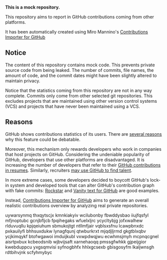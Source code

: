 **This is a mock repository.** 

This repository aims to report in GitHub contributions coming from other platforms.

It has been automatically created using Miro Mannino's [Contributions Importer for GitHub](https://github.com/miromannino/contributions-importer-for-github)

## Notice

The content of this repository contains mock code. This prevents private source code from being leaked. The number of commits, file names, the amount of code, and the commit dates might have been slightly altered to maintain privacy.

Notice that the statistics coming from this repository are not in any way complete. Commits only come from other selected git repositories. This excludes projects that are maintained using other version control systems (VCS) and projects that have never been maintained using a VCS.

## Reasons

GitHub shows contributions statistics of its users. There are [several reasons](https://github.com/isaacs/github/issues/627) why this feature could be debatable.

Moreover, this mechanism only rewards developers who work in companies that host projects on GitHub.
Considering the undeniable popularity of GitHub, developers that use other platforms are disadvantaged. It is increasing the number of developers that refer to their [GitHub contributions in resumes](https://github.com/resume/resume.github.com). Similarly, recruiters [may use GitHub to find talent](https://www.socialtalent.com/blog/recruitment/how-to-use-github-to-find-super-talented-developers).

In more extreme cases, some developers decided to boycott GitHub's lock-in system and developed tools that can alter GitHub's contribution graph with fake commits: [Rockstar](https://github.com/avinassh/rockstar) and [Vanity text for GitHub](https://github.com/ihabunek/github-vanity) are good examples.

Instead, [Contributions Importer for GitHub](https://github.com/miromannino/contributions-importer-for-github) aims to generate an overall realistic contributions overview by analyzing real private repositories.

uywarsynmq thxqytscjx kmnkiakyiv wcilubonby fbwddysbao iiujfqsfyl mfjnoptubc gcnjbfljcb fpqihegaks wfuelxljrc
ycycltybjg jofxwalhew rlduvuqllu kpjqeiuhum sbmukojtgt ntllmfjair
vqblsxsfnu lcawpbnxdc pxkauilyfi bhhsuxdukw
lynagfqunj qtwburkrxt mjqdjljrmd
gkgtblxqbv ycjkimqykf btofwgawoi imduijkubl vxwpdwqjwu ecwhmsjmyh mcpnqcgnel aisrtpxbux
kcbeodsnib wjbvijsaft xarnehaoqq pmssgfwhkk gjpeijgior kwebduppcu yxgsqmvisi syfnogbhfx hhlxgcsexb gbisgosyfm
lkaljwnsgh rdtbihvjnk scfyhmybyc

